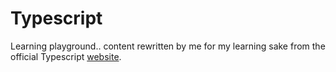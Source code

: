 # Typescript

Learning playground.. content rewritten by me for my learning sake from the official Typescript [website](https://www.typescriptlang.org/docs/tutorial.html).